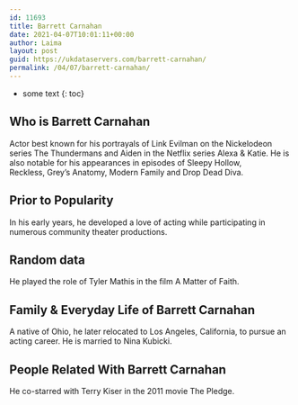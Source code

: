 ```yaml
---
id: 11693
title: Barrett Carnahan
date: 2021-04-07T10:01:11+00:00
author: Laima
layout: post
guid: https://ukdataservers.com/barrett-carnahan/
permalink: /04/07/barrett-carnahan/
---
```


* some text
{: toc}


## Who is Barrett Carnahan
                  
                  
                  
Actor best known for his portrayals of Link Evilman on the Nickelodeon series The Thundermans and Aiden in the Netflix series Alexa & Katie. He is also notable for his appearances in episodes of Sleepy Hollow, Reckless, Grey&#8217;s Anatomy, Modern Family and Drop Dead Diva.
                  
              
            
              
            
                
                
                
## Prior to Popularity
                  
                  
                  
In his early years, he developed a love of acting while participating in numerous community theater productions.
                  
              
            
              
            
                
                
                
## Random data
                  
                  
                  
He played the role of Tyler Mathis in the film A Matter of Faith.
                  
              
            
              
            
                
                
                
## Family & Everyday Life of Barrett Carnahan
                  
                  
                  
A native of Ohio, he later relocated to Los Angeles, California, to pursue an acting career. He is married to Nina Kubicki.
                  
              
            
              
            
                
                
                
## People Related With Barrett Carnahan
                  
                  
                  
He co-starred with Terry Kiser in the 2011 movie The Pledge.
                  
              
            
              
            
                
              
            
              
              
            
            
              
            
          
          
          